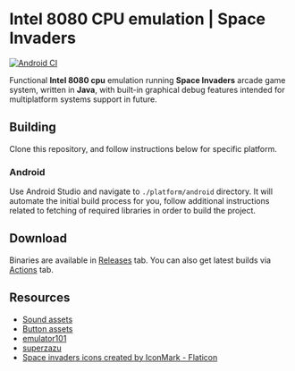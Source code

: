 # Intel 8080 CPU emulation | Space Invaders
[![Android CI](https://github.com/fireclouu/space_invaders_android/actions/workflows/android.yml/badge.svg?branch=master)](https://github.com/fireclouu/space_invaders_intel_8080_emu/actions/workflows/android.yml)

Functional **Intel 8080 cpu** emulation running **Space Invaders** arcade game system, written in **Java**, with built-in graphical debug features intended for multiplatform systems support in future.

## Building

Clone this repository, and follow instructions below for specific platform.

### Android

Use Android Studio and navigate to `./platform/android` directory. It will automate the initial build process for you, follow additional instructions related to fetching of required libraries in order to build the project.

## Download
Binaries are available in [Releases](https://github.com/fireclouu/intel_8080_java/releases) tab. You can also get latest builds via [Actions](https://github.com/fireclouu/space_invaders_intel_8080_emu/actions) tab.

## Resources

- [Sound assets](https://samples.mameworld.info/)
- [Button assets](https://ya-webdesign.com)
- [emulator101](http://emulator101.com/)
- [superzazu](https://github.com/superzazu/8080)
- <a href="https://www.flaticon.com/free-icons/space-invaders" title="space invaders icons">Space
  invaders icons created by IconMark - Flaticon</a>

